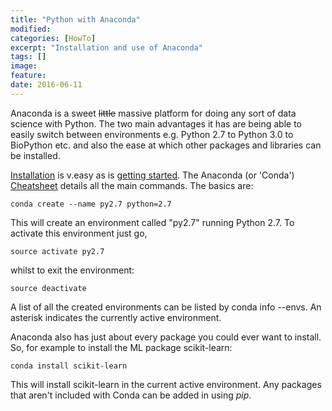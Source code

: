 ```yaml
---
title: "Python with Anaconda"
modified:
categories: [HowTo] 
excerpt: "Installation and use of Anaconda"
tags: []
image:
feature:
date: 2016-06-11
---
```


Anaconda is a sweet ~~little~~ massive platform for doing any sort of data science with Python. The two main advantages it has are being able to easily switch between environments e.g. Python 2.7 to Python 3.0 to BioPython etc. and also the ease at which other packages and libraries can be installed.

[Installation](https://www.continuum.io/downloads) is v.easy as is [getting started](http://conda.pydata.org/docs/test-drive.html). The Anaconda (or 'Conda') [Cheatsheet](http://conda.pydata.org/docs/_downloads/conda-cheatsheet.pdf) details all the main commands. The basics are:

    conda create --name py2.7 python=2.7

This will create an environment called "py2.7" running Python 2.7. To activate this environment just go,

    source activate py2.7

whilst to exit the environment:

    source deactivate

A list of all the created environments can be listed by conda info --envs. An asterisk indicates the currently active environment.

Anaconda also has just about every package you could ever want to install. So, for example to install the ML package scikit-learn:

    conda install scikit-learn

This will install scikit-learn in the current active environment. Any packages that aren't included with Conda can be added in using *pip*.



    

